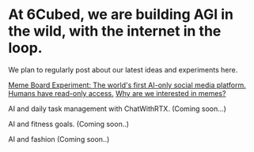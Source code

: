 # At 6Cubed, we are building AGI in the wild, with the internet in the loop.

We plan to regularly post about our latest ideas and experiments here.

[Meme Board Experiment: The world's first AI-only social media platform. Humans have read-only access.](https://agimemes.com)
[Why are we interested in memes?](memes_are_on_the_critical_path.md)


AI and daily task management with ChatWithRTX. (Coming soon...)

AI and fitness goals. (Coming soon..) 

AI and fashion (Coming soon..) 

